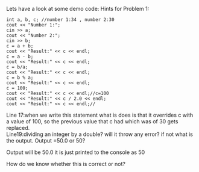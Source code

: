 Lets have a look at some demo code:
Hints for Problem 1:
```
int a, b, c; //number 1:34 , number 2:30
cout << "Number 1:";
cin >> a; 
cout << "Number 2:";
cin >> b;
c = a + b;
cout << "Result:" << c << endl;
c = a - b;
cout << "Result:" << c << endl;
c = b/a;
cout << "Result:" << c << endl;
c = b % a;
cout << "Result:" << c << endl;
c = 100;
cout << "Result:" << c << endl;//c=100
cout << "Result:" << c / 2.0 << endl;
cout << "Result:" << c << endl;//
```
Line 17:when we write this statement what is does is that it overrides c with a value of 100, so the previous value that c had which was of 30 gets replaced.     
Line19:dividing an integer by a double? will it throw any error? if not what is the output. Output =50.0 or 50?                 

Output will be 50.0 it is just printed to the console as 50 

How do we know whether this is correct or not? 

